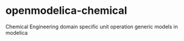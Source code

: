 # openmodelica-chemical
Chemical Engineering domain specific unit operation generic models in modelica
